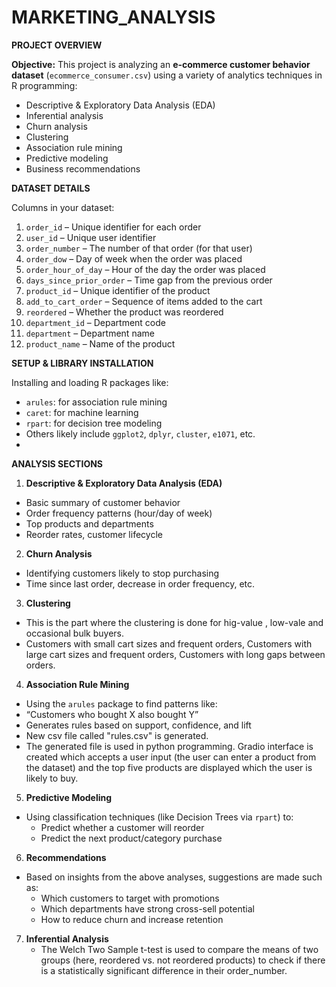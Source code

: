 # MARKETING_ANALYSIS

**PROJECT OVERVIEW**
  

**Objective:**
This project is analyzing an **e-commerce customer behavior dataset** (`ecommerce_consumer.csv`) using a variety of analytics techniques in R programming:
- Descriptive & Exploratory Data Analysis (EDA)
- Inferential analysis
- Churn analysis
- Clustering
- Association rule mining
- Predictive modeling
- Business recommendations

**DATASET DETAILS**

Columns in your dataset:
1. `order_id` – Unique identifier for each order  
2. `user_id` – Unique user identifier  
3. `order_number` – The number of that order (for that user)  
4. `order_dow` – Day of week when the order was placed  
5. `order_hour_of_day` – Hour of the day the order was placed  
6. `days_since_prior_order` – Time gap from the previous order  
7. `product_id` – Unique identifier of the product  
8. `add_to_cart_order` – Sequence of items added to the cart  
9. `reordered` – Whether the product was reordered  
10. `department_id` – Department code  
11. `department` – Department name  
12. `product_name` – Name of the product  

**SETUP & LIBRARY INSTALLATION**

 Installing and loading R packages like:
- `arules`: for association rule mining
- `caret`: for machine learning
- `rpart`: for decision tree modeling
- Others likely include `ggplot2`, `dplyr`, `cluster`, `e1071`, etc.
- 
**ANALYSIS SECTIONS**

1. **Descriptive & Exploratory Data Analysis (EDA)**
- Basic summary of customer behavior
- Order frequency patterns (hour/day of week)
- Top products and departments
- Reorder rates, customer lifecycle

2. **Churn Analysis**
- Identifying customers likely to stop purchasing
- Time since last order, decrease in order frequency, etc.

3. **Clustering**
- This is the part where the clustering is done for hig-value , low-vale and occasional bulk buyers.
- Customers with small cart sizes and frequent orders, Customers with large cart sizes and frequent orders, Customers with long gaps between orders.
  
4. **Association Rule Mining**
- Using the `arules` package to find patterns like:
- “Customers who bought X also bought Y”
- Generates rules based on support, confidence, and lift
- New csv file called "rules.csv" is generated.
- The generated file is used in python programming. Gradio interface is created which accepts a user input (the user can enter a product from the dataset) and the top five products are displayed which the user is likely to buy.

5. **Predictive Modeling**
- Using classification techniques (like Decision Trees via `rpart`) to:
  - Predict whether a customer will reorder
  - Predict the next product/category purchase

6. **Recommendations**
- Based on insights from the above analyses, suggestions are made such as:
  - Which customers to target with promotions
  - Which departments have strong cross-sell potential
  - How to reduce churn and increase retention
  
7. **Inferential Analysis**
   - The Welch Two Sample t-test is used to compare the means of two groups (here, reordered vs. not reordered products) to check if there is a statistically significant difference in their order_number.
